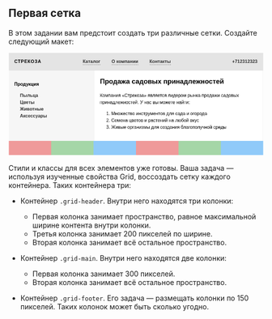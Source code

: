 ## Первая сетка

В этом задании вам предстоит создать три различные сетки. Создайте следующий макет:

![](./assets/1.png)

Стили и классы для всех элементов уже готовы. Ваша задача — используя изученные свойства Grid, воссоздать сетку каждого контейнера. Таких контейнера три:

- Контейнер `.grid-header`. Внутри него находятся три колонки:
    - Первая колонка занимает пространство, равное максимальной ширине контента внутри колонки.
    - Третья колонка занимает 200 пикселей по ширине.
    - Вторая колонка занимает всё остальное пространство.

- Контейнер `.grid-main`. Внутри него находятся две колонки:
    - Первая колонка занимает 300 пикселей.
    - Вторая колонка занимает всё остальное пространство.

- Контейнер `.grid-footer`. Его задача — размещать колонки по 150 пикселей. Таких колонок может быть сколько угодно.